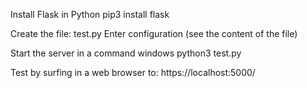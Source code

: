 Install Flask in Python
  pip3 install flask

Create the file: test.py
Enter configuration (see the content of the file)

Start the server in a command windows
  python3 test.py
  
Test by surfing in a web browser to:
  https://localhost:5000/
